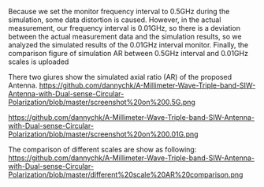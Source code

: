 Because we set the monitor frequency interval to 0.5GHz during the simulation, some data distortion is caused.  However, in the actual measurement, our frequency interval is 0.01GHz, so there is a deviation between the actual measurement data and the simulation results, so we analyzed the simulated results of the 0.01GHz interval monitor. Finally, the comparison figure of simulation AR between 0.5GHz interval and 0.01GHz scales is uploaded

There two giures show the simulated axial ratio (AR) of the proposed Antenna.
https://github.com/dannychk/A-Millimeter-Wave-Triple-band-SIW-Antenna-with-Dual-sense-Circular-Polarization/blob/master/screenshot%20on%200.5G.png

https://github.com/dannychk/A-Millimeter-Wave-Triple-band-SIW-Antenna-with-Dual-sense-Circular-Polarization/blob/master/screenshot%20on%200.01G.png

The comparison of different scales are show as following:
https://github.com/dannychk/A-Millimeter-Wave-Triple-band-SIW-Antenna-with-Dual-sense-Circular-Polarization/blob/master/different%20scale%20AR%20comparison.png
